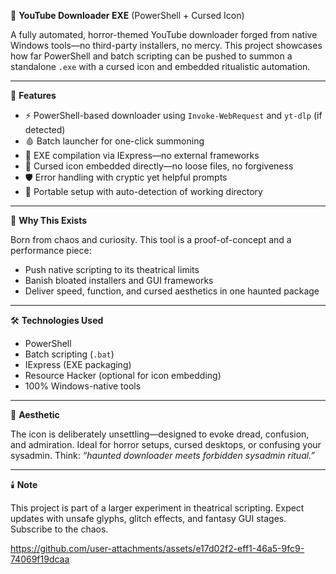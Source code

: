 🧨 **YouTube Downloader EXE** (PowerShell + Cursed Icon)

A fully automated, horror-themed YouTube downloader forged from native Windows tools—no third-party installers, no mercy. This project showcases how far PowerShell and batch scripting can be pushed to summon a standalone `.exe` with a cursed icon and embedded ritualistic automation.

---

🔧 **Features**

- ⚡ PowerShell-based downloader using `Invoke-WebRequest` and `yt-dlp` (if detected)
- 🩸 Batch launcher for one-click summoning
- 🧃 EXE compilation via IExpress—no external frameworks
- 🧿 Cursed icon embedded directly—no loose files, no forgiveness
- 🛡️ Error handling with cryptic yet helpful prompts
- 🧭 Portable setup with auto-detection of working directory

---

🧠 **Why This Exists**

Born from chaos and curiosity. This tool is a proof-of-concept and a performance piece:

- Push native scripting to its theatrical limits
- Banish bloated installers and GUI frameworks
- Deliver speed, function, and cursed aesthetics in one haunted package

---

🛠️ **Technologies Used**

- PowerShell
- Batch scripting (`.bat`)
- IExpress (EXE packaging)
- Resource Hacker (optional for icon embedding)
- 100% Windows-native tools

---

👻 **Aesthetic**

The icon is deliberately unsettling—designed to evoke dread, confusion, and admiration. Ideal for horror setups, cursed desktops, or confusing your sysadmin. Think: _“haunted downloader meets forbidden sysadmin ritual.”_

---

🕯️ **Note**

This project is part of a larger experiment in theatrical scripting. Expect updates with unsafe glyphs, glitch effects, and fantasy GUI stages. Subscribe to the chaos.




https://github.com/user-attachments/assets/e17d02f2-eff1-46a5-9fc9-74069f19dcaa

